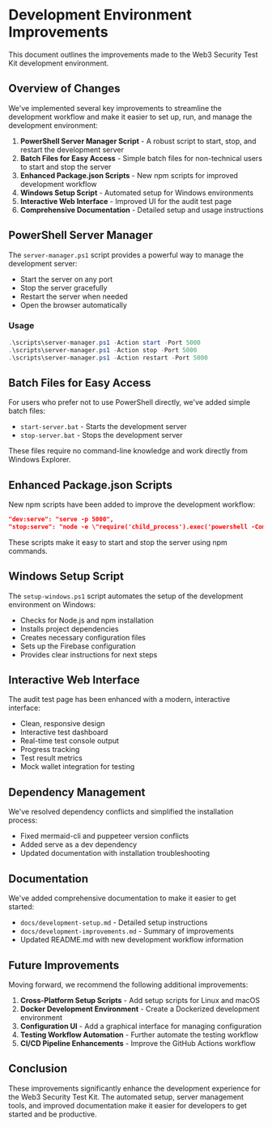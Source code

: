 # Development Environment Improvements

This document outlines the improvements made to the Web3 Security Test Kit development environment.

## Overview of Changes

We've implemented several key improvements to streamline the development workflow and make it easier to set up, run, and manage the development environment:

1. **PowerShell Server Manager Script** - A robust script to start, stop, and restart the development server
2. **Batch Files for Easy Access** - Simple batch files for non-technical users to start and stop the server
3. **Enhanced Package.json Scripts** - New npm scripts for improved development workflow
4. **Windows Setup Script** - Automated setup for Windows environments
5. **Interactive Web Interface** - Improved UI for the audit test page
6. **Comprehensive Documentation** - Detailed setup and usage instructions

## PowerShell Server Manager

The `server-manager.ps1` script provides a powerful way to manage the development server:

- Start the server on any port
- Stop the server gracefully
- Restart the server when needed
- Open the browser automatically

### Usage

```powershell
.\scripts\server-manager.ps1 -Action start -Port 5000
.\scripts\server-manager.ps1 -Action stop -Port 5000
.\scripts\server-manager.ps1 -Action restart -Port 5000
```

## Batch Files for Easy Access

For users who prefer not to use PowerShell directly, we've added simple batch files:

- `start-server.bat` - Starts the development server
- `stop-server.bat` - Stops the development server

These files require no command-line knowledge and work directly from Windows Explorer.

## Enhanced Package.json Scripts

New npm scripts have been added to improve the development workflow:

```json
"dev:serve": "serve -p 5000",
"stop:serve": "node -e \"require('child_process').exec('powershell -Command \\\"Stop-Process -Id (Get-NetTCPConnection -LocalPort 5000).OwningProcess -Force\\\"')\""
```

These scripts make it easy to start and stop the server using npm commands.

## Windows Setup Script

The `setup-windows.ps1` script automates the setup of the development environment on Windows:

- Checks for Node.js and npm installation
- Installs project dependencies
- Creates necessary configuration files
- Sets up the Firebase configuration
- Provides clear instructions for next steps

## Interactive Web Interface

The audit test page has been enhanced with a modern, interactive interface:

- Clean, responsive design
- Interactive test dashboard
- Real-time test console output
- Progress tracking
- Test result metrics
- Mock wallet integration for testing

## Dependency Management

We've resolved dependency conflicts and simplified the installation process:

- Fixed mermaid-cli and puppeteer version conflicts
- Added serve as a dev dependency
- Updated documentation with installation troubleshooting

## Documentation

We've added comprehensive documentation to make it easier to get started:

- `docs/development-setup.md` - Detailed setup instructions
- `docs/development-improvements.md` - Summary of improvements
- Updated README.md with new development workflow information

## Future Improvements

Moving forward, we recommend the following additional improvements:

1. **Cross-Platform Setup Scripts** - Add setup scripts for Linux and macOS
2. **Docker Development Environment** - Create a Dockerized development environment
3. **Configuration UI** - Add a graphical interface for managing configuration
4. **Testing Workflow Automation** - Further automate the testing workflow
5. **CI/CD Pipeline Enhancements** - Improve the GitHub Actions workflow

## Conclusion

These improvements significantly enhance the development experience for the Web3 Security Test Kit. The automated setup, server management tools, and improved documentation make it easier for developers to get started and be productive. 